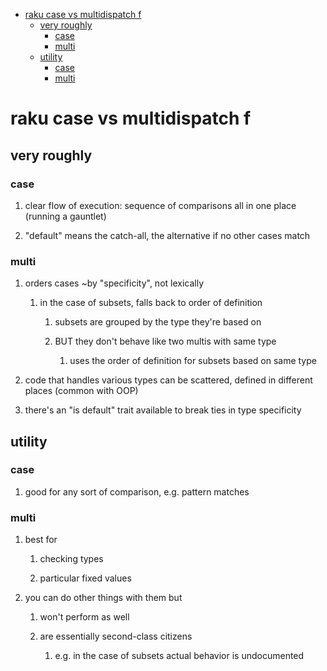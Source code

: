 - [raku case vs multidispatch                                              f](#org31da80d)
  - [very roughly](#org95ff4de)
    - [case](#orgcb1e3af)
    - [multi](#orga964b93)
  - [utility](#orgd9948d9)
    - [case](#org00d527b)
    - [multi](#orgf52b942)


<a id="org31da80d"></a>

# raku case vs multidispatch                                              f


<a id="org95ff4de"></a>

## very roughly


<a id="orgcb1e3af"></a>

### case

1.  clear flow of execution: sequence of comparisons all in one place (running a gauntlet)

2.  "default" means the catch-all, the alternative if no other cases match


<a id="orga964b93"></a>

### multi

1.  orders cases ~by "specificity", not lexically

    1.  in the case of subsets, falls back to order of definition
    
        1.  subsets are grouped by the type they're based on
        
        2.  BUT they don't behave like two multis with same type
        
            1.  uses the order of definition for subsets based on same type

2.  code that handles various types can be scattered, defined in different places (common with OOP)

3.  there's an "is default" trait available to break ties in type specificity


<a id="orgd9948d9"></a>

## utility


<a id="org00d527b"></a>

### case

1.  good for any sort of comparison, e.g. pattern matches


<a id="orgf52b942"></a>

### multi

1.  best for

    1.  checking types
    
    2.  particular fixed values

2.  you can do other things with them but

    1.  won't perform as well
    
    2.  are essentially second-class citizens
    
        1.  e.g. in the case of subsets actual behavior is undocumented
